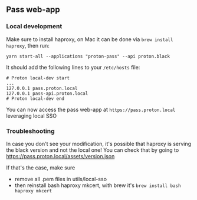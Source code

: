 ## Pass web-app

### Local development

Make sure to install haproxy, on Mac it can be done via `brew install haproxy`, then run:

```shell
yarn start-all --applications "proton-pass" --api proton.black
```

It should add the following lines to your `/etc/hosts` file:

```
# Proton local-dev start
...
127.0.0.1 pass.proton.local
127.0.0.1 pass-api.proton.local
# Proton local-dev end
```

You can now access the pass web-app at `https://pass.proton.local` leveraging local SSO

### Troubleshooting

In case you don't see your modification, it's possible that haproxy is serving the black version and not the local one! You can check that by going to https://pass.proton.local/assets/version.json

If that's the case, make sure

- remove all .pem files in utils/local-sso
- then reinstall bash haproxy mkcert, with brew it's `brew install bash haproxy mkcert`
